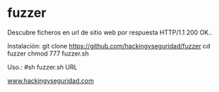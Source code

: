 # fuzzer

Descubre ficheros en  url de sitio web por respuesta HTTP/1.1 200 OK..

Instalación:
git clone https://github.com/hackingyseguridad/fuzzer
cd fuzzer
chmod 777 fuzzer.sh

Uso.: 
#sh fuzzer.sh URL

www.hackingyseguridad.com
